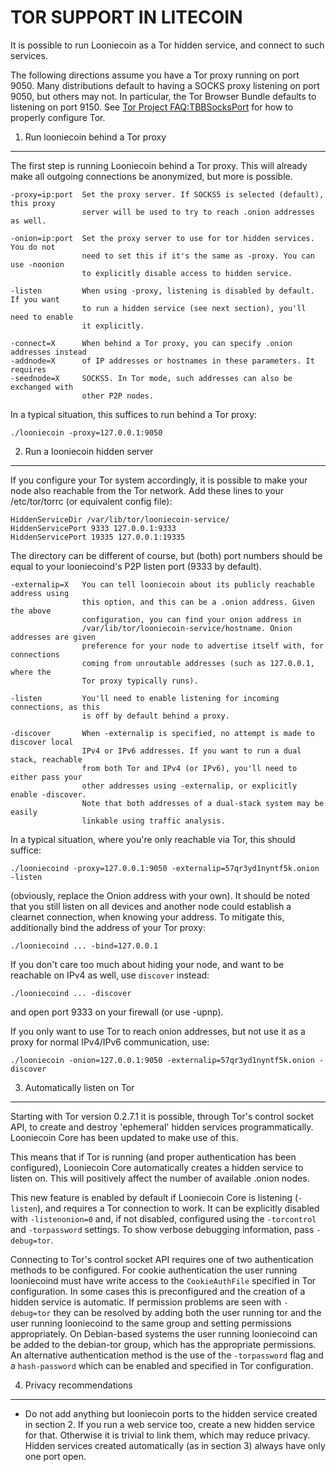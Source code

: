 TOR SUPPORT IN LITECOIN
======================

It is possible to run Looniecoin as a Tor hidden service, and connect to such services.

The following directions assume you have a Tor proxy running on port 9050. Many distributions default to having a SOCKS proxy listening on port 9050, but others may not. In particular, the Tor Browser Bundle defaults to listening on port 9150. See [Tor Project FAQ:TBBSocksPort](https://www.torproject.org/docs/faq.html.en#TBBSocksPort) for how to properly
configure Tor.


1. Run looniecoin behind a Tor proxy
---------------------------------

The first step is running Looniecoin behind a Tor proxy. This will already make all
outgoing connections be anonymized, but more is possible.

	-proxy=ip:port  Set the proxy server. If SOCKS5 is selected (default), this proxy
	                server will be used to try to reach .onion addresses as well.

	-onion=ip:port  Set the proxy server to use for tor hidden services. You do not
	                need to set this if it's the same as -proxy. You can use -noonion
	                to explicitly disable access to hidden service.

	-listen         When using -proxy, listening is disabled by default. If you want
	                to run a hidden service (see next section), you'll need to enable
	                it explicitly.

	-connect=X      When behind a Tor proxy, you can specify .onion addresses instead
	-addnode=X      of IP addresses or hostnames in these parameters. It requires
	-seednode=X     SOCKS5. In Tor mode, such addresses can also be exchanged with
	                other P2P nodes.

In a typical situation, this suffices to run behind a Tor proxy:

	./looniecoin -proxy=127.0.0.1:9050


2. Run a looniecoin hidden server
------------------------------

If you configure your Tor system accordingly, it is possible to make your node also
reachable from the Tor network. Add these lines to your /etc/tor/torrc (or equivalent
config file):

	HiddenServiceDir /var/lib/tor/looniecoin-service/
	HiddenServicePort 9333 127.0.0.1:9333
	HiddenServicePort 19335 127.0.0.1:19335

The directory can be different of course, but (both) port numbers should be equal to
your looniecoind's P2P listen port (9333 by default).

	-externalip=X   You can tell looniecoin about its publicly reachable address using
	                this option, and this can be a .onion address. Given the above
	                configuration, you can find your onion address in
	                /var/lib/tor/looniecoin-service/hostname. Onion addresses are given
	                preference for your node to advertise itself with, for connections
	                coming from unroutable addresses (such as 127.0.0.1, where the
	                Tor proxy typically runs).

	-listen         You'll need to enable listening for incoming connections, as this
	                is off by default behind a proxy.

	-discover       When -externalip is specified, no attempt is made to discover local
	                IPv4 or IPv6 addresses. If you want to run a dual stack, reachable
	                from both Tor and IPv4 (or IPv6), you'll need to either pass your
	                other addresses using -externalip, or explicitly enable -discover.
	                Note that both addresses of a dual-stack system may be easily
	                linkable using traffic analysis.

In a typical situation, where you're only reachable via Tor, this should suffice:

	./looniecoind -proxy=127.0.0.1:9050 -externalip=57qr3yd1nyntf5k.onion -listen

(obviously, replace the Onion address with your own). It should be noted that you still
listen on all devices and another node could establish a clearnet connection, when knowing
your address. To mitigate this, additionally bind the address of your Tor proxy:

	./looniecoind ... -bind=127.0.0.1

If you don't care too much about hiding your node, and want to be reachable on IPv4
as well, use `discover` instead:

	./looniecoind ... -discover

and open port 9333 on your firewall (or use -upnp).

If you only want to use Tor to reach onion addresses, but not use it as a proxy
for normal IPv4/IPv6 communication, use:

	./looniecoin -onion=127.0.0.1:9050 -externalip=57qr3yd1nyntf5k.onion -discover

3. Automatically listen on Tor
--------------------------------

Starting with Tor version 0.2.7.1 it is possible, through Tor's control socket
API, to create and destroy 'ephemeral' hidden services programmatically.
Looniecoin Core has been updated to make use of this.

This means that if Tor is running (and proper authentication has been configured),
Looniecoin Core automatically creates a hidden service to listen on. This will positively 
affect the number of available .onion nodes.

This new feature is enabled by default if Looniecoin Core is listening (`-listen`), and
requires a Tor connection to work. It can be explicitly disabled with `-listenonion=0`
and, if not disabled, configured using the `-torcontrol` and `-torpassword` settings.
To show verbose debugging information, pass `-debug=tor`.

Connecting to Tor's control socket API requires one of two authentication methods to be 
configured. For cookie authentication the user running looniecoind must have write access 
to the `CookieAuthFile` specified in Tor configuration. In some cases this is 
preconfigured and the creation of a hidden service is automatic. If permission problems 
are seen with `-debug=tor` they can be resolved by adding both the user running tor and 
the user running looniecoind to the same group and setting permissions appropriately. On 
Debian-based systems the user running looniecoind can be added to the debian-tor group, 
which has the appropriate permissions. An alternative authentication method is the use 
of the `-torpassword` flag and a `hash-password` which can be enabled and specified in 
Tor configuration.

4. Privacy recommendations
---------------------------

- Do not add anything but looniecoin ports to the hidden service created in section 2.
  If you run a web service too, create a new hidden service for that.
  Otherwise it is trivial to link them, which may reduce privacy. Hidden
  services created automatically (as in section 3) always have only one port
  open.
